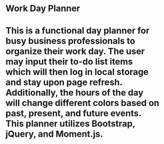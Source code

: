 # Work Day Planner
# This is a functional day planner for busy business professionals to organize their work day. The user may input their to-do list items which will then log in local storage and stay upon page refresh. Additionally, the hours of the day will change different colors based on past, present, and future events. This planner utilizes Bootstrap, jQuery, and Moment.js.